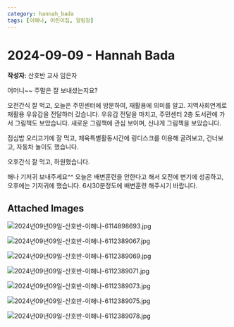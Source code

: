 ```yaml
---
category: hannah_bada
tags: [이해나, 어린이집, 알림장]
---
```


# 2024-09-09 - Hannah Bada

**작성자:** 산호반 교사 임은자  

어머니~~ 주말은 잘 보내셨는지요?

오전간식 잘 먹고, 오늘은 주민센터에 방문하여, 재활용에  의미를 알고. 지역사회연계로 재활용 우유갑을 전달하러 갔습니다.  우유갑 전달을 마치고, 주민센터 2층 도서관에 가서 그림책도 보았습니다.  새로운 그림책에 관심 보이며, 신나게 그림책을 보았습니다.

점심밥 오리고기에 잘 먹고, 체육특별활동시간에   링디스크를 이용해 굴려보고, 건너보고, 자동차 놀이도 했습니다.

오후간식 잘 먹고, 하원했습니다.

해나 기저귀 보내주세요^^
오늘은 배변훈련을 안한다고 해서 오전에 변기에 성공하고, 오후에는 기저귀에 했습니다. 6시30분정도에 배변훈련 해주시기 바랍니다.

## Attached Images
![2024년09년09일-산호반-이해나-6114898693.jpg](https://feghi.github.io/assets/img/bada_photo/2024년09년09일-산호반-이해나-6114898693.jpg)

![2024년09년09일-산호반-이해나-6112389067.jpg](https://feghi.github.io/assets/img/bada_photo/2024년09년09일-산호반-이해나-6112389067.jpg)

![2024년09년09일-산호반-이해나-6112389069.jpg](https://feghi.github.io/assets/img/bada_photo/2024년09년09일-산호반-이해나-6112389069.jpg)

![2024년09년09일-산호반-이해나-6112389071.jpg](https://feghi.github.io/assets/img/bada_photo/2024년09년09일-산호반-이해나-6112389071.jpg)

![2024년09년09일-산호반-이해나-6112389073.jpg](https://feghi.github.io/assets/img/bada_photo/2024년09년09일-산호반-이해나-6112389073.jpg)

![2024년09년09일-산호반-이해나-6112389075.jpg](https://feghi.github.io/assets/img/bada_photo/2024년09년09일-산호반-이해나-6112389075.jpg)

![2024년09년09일-산호반-이해나-6112389078.jpg](https://feghi.github.io/assets/img/bada_photo/2024년09년09일-산호반-이해나-6112389078.jpg)

